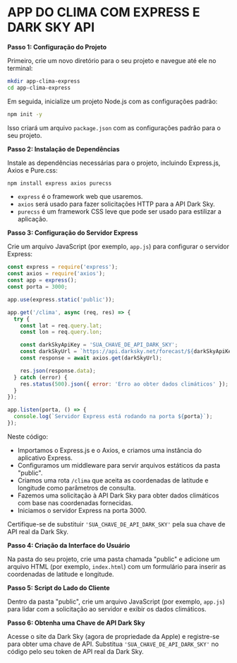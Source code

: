 # APP DO CLIMA COM EXPRESS E DARK SKY API
**Passo 1: Configuração do Projeto**

Primeiro, crie um novo diretório para o seu projeto e navegue até ele no terminal:

```bash
mkdir app-clima-express
cd app-clima-express
```

Em seguida, inicialize um projeto Node.js com as configurações padrão:

```bash
npm init -y
```

Isso criará um arquivo `package.json` com as configurações padrão para o seu projeto.

**Passo 2: Instalação de Dependências**

Instale as dependências necessárias para o projeto, incluindo Express.js, Axios e Pure.css:

```bash
npm install express axios purecss
```

- `express` é o framework web que usaremos.
- `axios` será usado para fazer solicitações HTTP para a API Dark Sky.
- `purecss` é um framework CSS leve que pode ser usado para estilizar a aplicação.

**Passo 3: Configuração do Servidor Express**

Crie um arquivo JavaScript (por exemplo, `app.js`) para configurar o servidor Express:

```javascript
const express = require('express');
const axios = require('axios');
const app = express();
const porta = 3000;

app.use(express.static('public'));

app.get('/clima', async (req, res) => {
  try {
    const lat = req.query.lat;
    const lon = req.query.lon;

    const darkSkyApiKey = 'SUA_CHAVE_DE_API_DARK_SKY';
    const darkSkyUrl = `https://api.darksky.net/forecast/${darkSkyApiKey}/${lat},${lon}?units=si`;
    const response = await axios.get(darkSkyUrl);

    res.json(response.data);
  } catch (error) {
    res.status(500).json({ error: 'Erro ao obter dados climáticos' });
  }
});

app.listen(porta, () => {
  console.log(`Servidor Express está rodando na porta ${porta}`);
});
```

Neste código:

- Importamos o Express.js e o Axios, e criamos uma instância do aplicativo Express.
- Configuramos um middleware para servir arquivos estáticos da pasta "public".
- Criamos uma rota `/clima` que aceita as coordenadas de latitude e longitude como parâmetros de consulta.
- Fazemos uma solicitação à API Dark Sky para obter dados climáticos com base nas coordenadas fornecidas.
- Iniciamos o servidor Express na porta 3000.

Certifique-se de substituir `'SUA_CHAVE_DE_API_DARK_SKY'` pela sua chave de API real da Dark Sky.

**Passo 4: Criação da Interface do Usuário**

Na pasta do seu projeto, crie uma pasta chamada "public" e adicione um arquivo HTML (por exemplo, `index.html`) com um formulário para inserir as coordenadas de latitude e longitude.

**Passo 5: Script do Lado do Cliente**

Dentro da pasta "public", crie um arquivo JavaScript (por exemplo, `app.js`) para lidar com a solicitação ao servidor e exibir os dados climáticos.

**Passo 6: Obtenha uma Chave de API Dark Sky**

Acesse o site da Dark Sky (agora de propriedade da Apple) e registre-se para obter uma chave de API. Substitua `'SUA_CHAVE_DE_API_DARK_SKY'` no código pelo seu token de API real da Dark Sky.